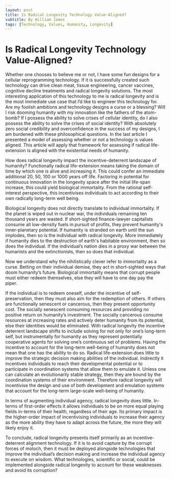```yaml
---
layout: post
title: Is Radical Longevity Technology Value-Aligned?
subtitle: By William James
tags: [Technology, Values, Humanity, Longevity]
---
```

# Is Radical Longevity Technology Value-Aligned?

Whether one chooses to believe me or not, I have some fun designs for a cellular reprogramming technology. If it is successfully created such technology can drive clean meat, tissue engineering, cancer vaccines, cognitive decline treatments and radical longevity solutions. The most interesting application of this technology to me is radical longevity and is the most immediate use case that I’d like to engineer this technology for. Are my foolish ambitions and technology designs a curse or a blessing? Will I risk dooming humanity with my innovation like the fathers of the atom-bomb? If I possess the ability to solve crises of cellular identity, do I also possess the ability to solve the crises of social identity? With absolutely zero social credibility and overconfidence in the success of my designs, I am burdened with these philosophical  questions. In the last article I presented a model of assessing whether or not a technology is values aligned. This article will apply that framework for assessing if radical life-extension is aligned with the existential needs of humanity.

How does radical longevity impact the incentive-deterrent landscape of humanity? Functionally radical life-extension means taking the domain of time by which one is alive and increasing it. This could confer an immediate additional 20, 50, 100 or 1000 years off life. Factoring in potential for continuous innovation in the longevity space after the initial life-span increase, this could yield biological immortality. From the rational self-interest perspective, this incentivises individuals to act according to their own radically long-term well being. 

Biological longevity does not directly translate to individual immortality. If the planet is wiped out in nuclear war, the individuals remaining ten thousand years are wasted. If short-sighted finance-lawyer capitalists consume all low-density fuels in pursuit of profits, they prevent humanity's inner-planetary potential. If humanity is stranded on earth until the sun implodes, then so is the individual with radical longevity. More immediately if humanity dies to the destruction of earth's habitable environment, then so does the individual. If the individual’s nation dies in a proxy war between the humanists and the extinctionists, then so does that individual.

Now we understand why the nihilistically clever refer to immortality as a curse. Betting on their individual demise, they act in short-sighted ways that doom humanity’s future. Biological immortality means that corrupt people must either redeem themselves, else they will have to one day pay the piper.  

If the individual is to redeem oneself, under the incentive of self-preservation, then they must also aim for the redemption of others. If others are functionally senescent or cancerous, then they present opportunity cost. The socially senescent consuming resources and providing no positive return on humanity’s investment. The socially cancerous consume resources at increasing rates and actively deter humanity from its potential, else their identities would be eliminated. With radical longevity the incentive deterrent landscape shifts to include solving for not only for one’s long-term self, but instrumentally for humanity as they represent potentially cooperative agents for solving one’s continuous set of problems.
Having the incentive to account for the long-term well-being of humanity does not mean that one has the ability to do so. Radical life-extension does little to improve the strategic decision making abilities of the individual. Indirectly it incentives individuals to reach their developmental potential or to participate in coordination systems that allow them to emulate it. Unless one can calculate an evolutionarily stable strategy, then they are bound by the coordination systems of their environment. Therefore radical longevity will incentivise the design and use of both development and emulation systems that account for the long-term large-scale well-being of humanity.

In terms of augmenting individual agency, radical longevity does little. In-terms of first-order effects it allows individuals to be on more equal playing fields in-terms of their health, regardless of their age. Its primary impact is the higher-order impact of incentivising individuals to increase their agency as the more ability they have to adapt across the future, the more they will likely enjoy it.

To conclude, radical longevity presents itself primarily as an incentive-deterrent alignment technology. If it is to avoid capture by the corrupt forces of moloch, then it must be deployed alongside technologies that improve the individual’s decision making and increase the individual agency to execute on wisdom. What technologies, scientific or social, could be implemented alongside radical longevity to account for these weaknesses and avoid its corruption?



